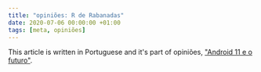 ```yaml
---
title: "opiniões: R de Rabanadas"
date: 2020-07-06 00:00:00 +01:00
tags: [meta, opiniões]
---
```


This article is written in Portuguese and it's part of opiniões, ["Android 11 e o futuro"](https://opinioes.online/post/agosto2020-android/#rabanadas).
